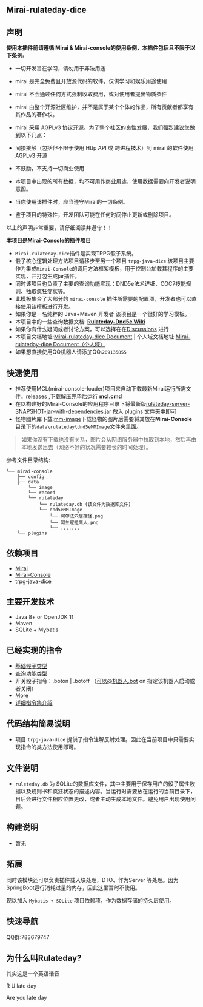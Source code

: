 ## Mirai-rulateday-dice ##

## 声明
**使用本插件前请遵循 Mirai & Mirai-console的使用条例，本插件包括且不限于以下条例:**
* 一切开发旨在学习，请勿用于非法用途
* mirai 是完全免费且开放源代码的软件，仅供学习和娱乐用途使用
* mirai 不会通过任何方式强制收取费用，或对使用者提出物质条件
* mirai 由整个开源社区维护，并不是属于某个个体的作品，所有贡献者都享有其作品的著作权。
* mirai 采用 AGPLv3 协议开源。为了整个社区的良性发展，我们强烈建议您做到以下几点：
* 间接接触（包括但不限于使用 Http API 或 跨进程技术）到 mirai 的软件使用 AGPLv3 开源
* 不鼓励，不支持一切商业使用

* 本项目中出现的所有数据，均不可用作商业用途，使用数据需要向开发者说明意图。
* 当你使用该插件时，应当遵守Mirai的一切条例。
* 鉴于项目的特殊性，开发团队可能在任何时间停止更新或删除项目。

以上的声明非常重要，请仔细阅读并遵守！！


**本项目是Mirai-Console的插件项目**
* `Mirai-rulateday-dice`插件是实现TRPG骰子系统。
* 骰子核心逻辑处理方法项目请移步至另一个项目 `trpg-java-dice`.该项目主要作为集成`Mirai-Console`的调用方法框架模板，用于控制台加载其程序的主要实现，并打包生成jar插件。
* 同时该项目也负责了主要的查询功能实现：DND5e法术详细、COC7技能规则、抽取疯狂症状等。
* 此模板集合了大部分的 `mirai-console` 插件所需要的配置项，开发者也可以直接使用该模板进行开发。
* 如果你是一名纯粹的 Java+Maven 开发者 该项目是一个很好的学习模板。
* 本项目中的一些查询数据文档: **[Rulateday-Dnd5e Wiki](https://keith404.gitee.io/rulateday-dnd5e-wiki/#/)**
* 如果你有什么疑问或者讨论方案，可以选择在在[Discussions](https://github.com/Eiriksgata/mirai-rulateday-dice/discussions) 进行
* 本项目文档地址:[Mirai-rulateday-dice Document](https://eiriksgata.github.io/mirai-rulateday-dice/#/) | 个人域文档地址:[Mirai-rulateday-dice Document（个人域）](https://docs.rulatedaydice.top/)
* 如果想直接使用QQ机器人请添加QQ:`209135855`

## 快速使用
* 推荐使用MCL(mirai-console-loader)项目来自动下载最新Mirai运行所需文件。[releases](https://github.com/iTXTech/mirai-console-loader/releases) ,下载解压完毕后运行 **mcl.cmd**
* 在以构建好的Mirai-Console的应用程序目录下将最新版[rulateday-server-SNAPSHOT-jar-with-dependencies.jar](https://github.com/Eiriksgata/mirai-rulateday-dice/releases) 放入 plugins 文件夹中即可
* 怪物图片库下载:[mm-image](https://github.com/Eiriksgata/rulateday-dnd5e-wiki/tree/master/docs/mm-image)下载怪物的图片后需要将其放在**Mirai-Console**目录下的`data\rulateday\dnd5eMMImage`文件夹里面。
> 如果你没有下载也没有关系，图片会从网络服务器中拉取到本地，然后再由本地发送出去（网络不好的状况需要较长的时间处理）。

参考文件目录结构:
```text
└── mirai-console
    ├── config
    ├── data
        └── image
		└── record
		└── rulateday
			└── rulateday.db (该文件为数据库文件)
			└── dnd5eMMImage
				└── 阿尔法穴居攫怪.png
				└── 阿兰寇拉鹰人.png
				└── .......
    └── plugins
```

## 依赖项目
* [Mirai](https://github.com/mamoe/mirai)
* [Mirai-Console](https://github.com/mamoe/mirai-console)
* [trpg-java-dice](https://github.com/Eiriksgata/trpg-java-dice)


## 主要开发技术
* Java 8+ or OpenJDK 11
* Maven 
* SQLite + Mybatis


## 已经实现的指令
* [基础骰子类型](https://github.com/Eiriksgata/mirai-rulateday-dice/blob/master/rulateday-server/src/main/java/indi/eiriksgata/rulateday/instruction/RollController.java)
* [查询功能类型](https://github.com/Eiriksgata/mirai-rulateday-dice/blob/master/rulateday-server/src/main/java/indi/eiriksgata/rulateday/instruction/QueryController.java)
* 开关骰子指令：.boton | .botoff （可以@机器人.bot on 指定该机器人启动或者关闭）
* [More](https://github.com/Eiriksgata/mirai-rulateday-dice/tree/master/rulateday-server/src/main/java/indi/eiriksgata/rulateday/instruction)
* [详细指令集介绍](https://docs.rulatedaydice.top/#/instruction)

## 代码结构简易说明
* 项目 `trpg-java-dice` 提供了指令注解反射处理。因此在当前项目中只需要实现指令的类方法使用即可。


## 文件说明
* `ruleteday.db` 为 SQLite的数据库文件，其中主要用于保存用户的骰子属性数据以及规则书和疯狂状态的描述内容。当运行时需要放在运行的当前目录下，日后会进行文件相应位置更改，或者主动生成本地文件。避免用户出现使用问题。

## 构建说明
* 暂无

## 拓展

同时该模块还可以负责插件载入块处理，DTO、作为Server 等处理。因为SpringBoot运行消耗过量的内存，因此这里暂时不使用。

现以加入 `Mybatis + SQLite` 项目依赖项，作为数据存储的持久层使用。

## 快速导航

QQ群:783679747


## 为什么叫Rulateday?
其实这是一个英语谐音

 R   U  late day

Are you late day 
